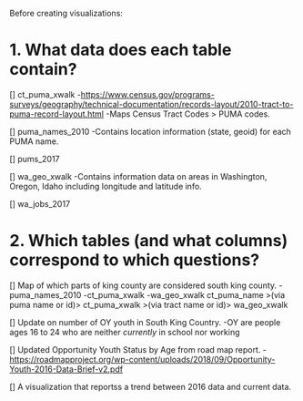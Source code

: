 Before creating visualizations:

# 1. What data does each table contain?
[] ct_puma_xwalk
    -https://www.census.gov/programs-surveys/geography/technical-documentation/records-layout/2010-tract-to-puma-record-layout.html
    -Maps Census Tract Codes > PUMA codes.

[] puma_names_2010
    -Contains location information (state, geoid) for each PUMA name.
    
[] pums_2017

[] wa_geo_xwalk
    -Contains information data on areas in Washington, Oregon, Idaho including longitude and latitude info.
    
[] wa_jobs_2017



# 2. Which tables (and what columns) correspond to which questions? 

[] Map of which parts of king county are considered south king county.
    -puma_names_2010
    -ct_puma_xwalk
    -wa_geo_xwalk
    ct_puma_name >(via puma name or id)> ct_puma_xwalk >(via tract name or id)> wa_geo_xwalk

[] Update on number of OY youth in South King Country.
    -OY are people ages 16 to 24 who are neither *currently* in school nor working

[] Updated Opportunity Youth Status by Age from road map report.
    -https://roadmapproject.org/wp-content/uploads/2018/09/Opportunity-Youth-2016-Data-Brief-v2.pdf

[] A visualization that reportss a trend between 2016 data and current data.